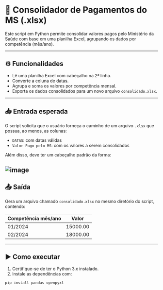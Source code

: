 # 🧾 Consolidador de Pagamentos do MS (.xlsx)

Este script em Python permite consolidar valores pagos pelo Ministério da Saúde com base em uma planilha Excel, agrupando os dados por competência (mês/ano).

---

## ⚙️ Funcionalidades

- Lê uma planilha Excel com cabeçalho na 2ª linha.
- Converte a coluna de datas.
- Agrupa e soma os valores por competência mensal.
- Exporta os dados consolidados para um novo arquivo `consolidado.xlsx`.

---

## 📥 Entrada esperada

O script solicita que o usuário forneça o caminho de um arquivo `.xlsx` que possua, ao menos, as colunas:

- `DATAS`: com datas válidas
- `Valor Pago pelo MS`: com os valores a serem consolidados

Além disso, deve ter um cabeçalho padrão da forma:

![image](https://github.com/user-attachments/assets/62d04e9f-aae6-493d-9144-591766e8d58b)
---

## 📤 Saída

Gera um arquivo chamado `consolidado.xlsx` no mesmo diretório do script, contendo:

| Competência mês/ano | Valor         |
|---------------------|---------------|
| 01/2024             | 15000.00      |
| 02/2024             | 18000.00      |

---

## ▶️ Como executar

1. Certifique-se de ter o Python 3.x instalado.
2. Instale as dependências com:

```bash
pip install pandas openpyxl
